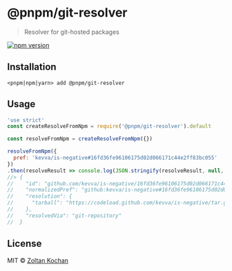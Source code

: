# @pnpm/git-resolver

> Resolver for git-hosted packages

<!--@shields('npm')-->
[![npm version](https://img.shields.io/npm/v/@pnpm/git-resolver.svg)](https://www.npmjs.com/package/@pnpm/git-resolver)
<!--/@-->

## Installation

```
<pnpm|npm|yarn> add @pnpm/git-resolver
```

## Usage

<!--@example('./example.js')-->
```js
'use strict'
const createResolveFromNpm = require('@pnpm/git-resolver').default

const resolveFromNpm = createResolveFromNpm({})

resolveFromNpm({
  pref: 'kevva/is-negative#16fd36fe96106175d02d066171c44e2ff83bc055'
})
.then(resolveResult => console.log(JSON.stringify(resolveResult, null, 2)))
//> {
//    "id": "github.com/kevva/is-negative/16fd36fe96106175d02d066171c44e2ff83bc055",
//    "normalizedPref": "github:kevva/is-negative#16fd36fe96106175d02d066171c44e2ff83bc055",
//    "resolution": {
//      "tarball": "https://codeload.github.com/kevva/is-negative/tar.gz/16fd36fe96106175d02d066171c44e2ff83bc055"
//    },
//    "resolvedVia": "git-repository"
//  }
```
<!--/@-->

## License

MIT © [Zoltan Kochan](https://www.kochan.io/)
